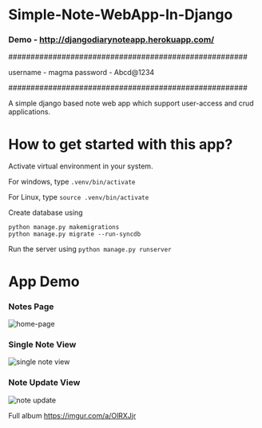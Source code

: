 # Simple-Note-WebApp-In-Django
### Demo - http://djangodiarynoteapp.herokuapp.com/
######################################################

username - magma
password - Abcd@1234

######################################################

A simple django based note web app which support user-access and crud applications.

# How to get started with this app?

Activate virtual environment in your system. 

For windows, type 
`.venv/bin/activate`

For Linux, type 
`source .venv/bin/activate`
  
Create database using
```
python manage.py makemigrations
python manage.py migrate --run-syncdb
```

Run the server using
`python manage.py runserver`

# App Demo

### Notes Page
![home-page](https://i.imgur.com/GngRq08.png)

### Single Note View
![single note view](https://i.imgur.com/kZfdDNa.png)

### Note Update View
![note update](https://i.imgur.com/oixMAA3.png)


Full album https://imgur.com/a/OlRXJjr
